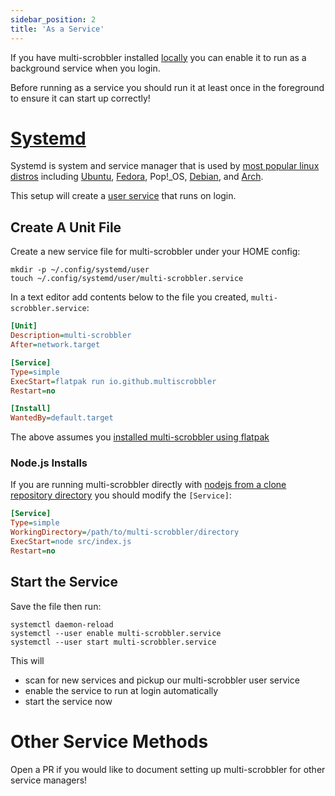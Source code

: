 ```yaml
---
sidebar_position: 2
title: 'As a Service'
---
```


If you have multi-scrobbler installed [locally](installation.md#nodejs) you can enable it to run as a background service when you login.

Before running as a service you should run it at least once in the foreground to ensure it can start up correctly!

# [Systemd](https://systemd.io/)

Systemd is system and service manager that is used by [most popular linux distros](https://en.wikipedia.org/wiki/Systemd#Adoption) including [Ubuntu](https://wiki.ubuntu.com/SystemdForUpstartUsers), [Fedora](https://docs.fedoraproject.org/en-US/quick-docs/understanding-and-administering-systemd/), Pop!_OS, [Debian](https://wiki.debian.org/systemd), and [Arch](https://wiki.archlinux.org/title/systemd).

This setup will create a [user service](https://wiki.archlinux.org/title/systemd/User) that runs on login.

## Create A Unit File

Create a new service file for multi-scrobbler under your HOME config:

```console
mkdir -p ~/.config/systemd/user
touch ~/.config/systemd/user/multi-scrobbler.service
```

In a text editor add contents below to the file you created, `multi-scrobbler.service`:

```ini
[Unit]
Description=multi-scrobbler
After=network.target

[Service]
Type=simple
ExecStart=flatpak run io.github.multiscrobbler
Restart=no

[Install]
WantedBy=default.target
```

The above assumes you [installed multi-scrobbler using flatpak](installation.md#flatpak)

### Node.js Installs

If you are running multi-scrobbler directly with [nodejs from a clone repository directory](installation.md#nodejs) you should modify the `[Service]`:

```ini
[Service]
Type=simple
WorkingDirectory=/path/to/multi-scrobbler/directory
ExecStart=node src/index.js
Restart=no
```

## Start the Service

Save the file then run:

```console
systemctl daemon-reload
systemctl --user enable multi-scrobbler.service
systemctl --user start multi-scrobbler.service
```

This will

* scan for new services and pickup our multi-scrobbler user service
* enable the service to run at login automatically
* start the service now

# Other Service Methods

Open a PR if you would like to document setting up multi-scrobbler for other service managers!
